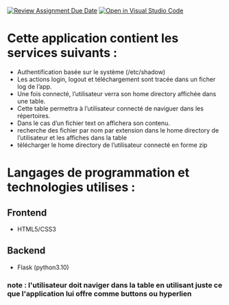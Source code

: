 [![Review Assignment Due Date](https://classroom.github.com/assets/deadline-readme-button-24ddc0f5d75046c5622901739e7c5dd533143b0c8e959d652212380cedb1ea36.svg)](https://classroom.github.com/a/wjmO5Bst)
[![Open in Visual Studio Code](https://classroom.github.com/assets/open-in-vscode-718a45dd9cf7e7f842a935f5ebbe5719a5e09af4491e668f4dbf3b35d5cca122.svg)](https://classroom.github.com/online_ide?assignment_repo_id=10834848&assignment_repo_type=AssignmentRepo)

# Cette application contient les services suivants : 
* Authentification basée sur le système (/etc/shadow)
* Les actions login, logout et téléchargement sont tracée dans un ficher log de l’app.
* Une fois connecté, l’utilisateur verra son home directory affichée dans une table.
* Cette table permettra à l’utilisateur connecté de naviguer dans les répertoires.
* Dans le cas d’un fichier text on affichera son contenu.
* recherche des fichier par nom par extension dans le home directory de l’utilisateur et les affiches dans la table
* télécharger le home directory de l’utilisateur connecté en forme zip
# Langages de programmation et technologies utilises :
## Frontend 
* HTML5/CSS3
## Backend
* Flask (python3.10)

### note : l'utilisateur doit naviger dans la table en utilisant juste ce que l'application lui offre comme buttons ou hyperlien
